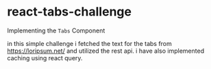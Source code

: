 # react-tabs-challenge

Implementing the `Tabs` Component

in this simple challenge i fetched the text for the tabs from https://loripsum.net/ and utilized the rest api.
i have also implemented caching using react query.
